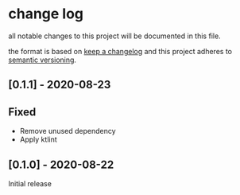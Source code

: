 # change log

all notable changes to this project will be documented in this file.

the format is based on [keep a changelog](http://keepachangelog.com/)
and this project adheres to [semantic versioning](http://semver.org/).

## [0.1.1] - 2020-08-23

## Fixed

- Remove unused dependency
- Apply ktlint

## [0.1.0] - 2020-08-22

Initial release
